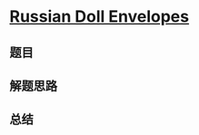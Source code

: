 # [Russian Doll Envelopes](https://leetcode.com/problems/russian-doll-envelopes/)
## 题目


## 解题思路


## 总结


